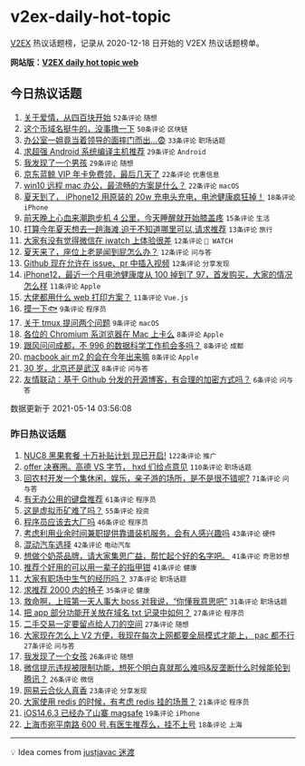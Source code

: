 # v2ex-daily-hot-topic

[V2EX](https://www.v2ex.com/) 热议话题榜，记录从 2020-12-18 日开始的 V2EX 热议话题榜单。

**网站版：[V2EX daily hot topic web](https://boojack.github.io/v2ex-daily-hot-topic-web/)**

## 今日热议话题

<!-- TODAY BEGIN -->

1. [关于爱情，从四百块开始](https://www.v2ex.com/t/776822) `52条评论` `随想`
1. [这个币域名挺牛的，没事撸一下](https://www.v2ex.com/t/776830) `50条评论` `区块链`
1. [办公室一姐竟当着领导的面摔门而出...😨](https://www.v2ex.com/t/776840) `33条评论` `职场话题`
1. [求超强 Android 系统编译主机推荐](https://www.v2ex.com/t/776838) `29条评论` `Android`
1. [我发现了一个男孩](https://www.v2ex.com/t/776827) `29条评论` `随想`
1. [京东蓝鲸 VIP 年卡免费领，最后几天了](https://www.v2ex.com/t/776834) `22条评论` `优惠信息`
1. [win10 远程 mac 办公，最流畅的方案是什么？](https://www.v2ex.com/t/776825) `22条评论` `macOS`
1. [夏天到了， iPhone12 用原装的 20w 充电头充电，电池健康疯狂掉！](https://www.v2ex.com/t/776849) `18条评论` `iPhone`
1. [前天晚上心血来潮跑步机 4 公里，今天睡醒就开始膝盖疼](https://www.v2ex.com/t/776860) `15条评论` `生活`
1. [打算今年夏天想去一趟海滩,迫于不知道哪里可以,请求推荐](https://www.v2ex.com/t/776866) `13条评论` `旅行`
1. [大家有没有觉得微信在 iwatch 上体验很差](https://www.v2ex.com/t/776859) `12条评论` ` WATCH`
1. [夏天来了，座位上老是闻到屁怎么办？](https://www.v2ex.com/t/776855) `12条评论` `问与答`
1. [Github 现在允许在 issue、pr 中插入视频](https://www.v2ex.com/t/776826) `12条评论` `分享发现`
1. [iPhone12，最近一个月电池健康度从 100 掉到了 97，首发购买，大家的情况怎么样](https://www.v2ex.com/t/776854) `11条评论` `Apple`
1. [大佬都用什么 web 打印方案？](https://www.v2ex.com/t/776850) `11条评论` `Vue.js`
1. [摸一下🐟](https://www.v2ex.com/t/776873) `9条评论` `程序员`
1. [关于 tmux 提问两个问题](https://www.v2ex.com/t/776837) `9条评论` `macOS`
1. [各位的 Chromium 系浏览器在 Mac 上卡么](https://www.v2ex.com/t/776864) `8条评论` `Apple`
1. [跟风问问成都，不 996 的数据科学工作机会多吗？](https://www.v2ex.com/t/776853) `8条评论` `成都`
1. [macbook air m2 的会在今年出来嘛](https://www.v2ex.com/t/776851) `8条评论` `Apple`
1. [30 岁，北京还是武汉](https://www.v2ex.com/t/776836) `8条评论` `问与答`
1. [友情联动：基于 Github 分发的开源博客，有合理的加密方式吗？](https://www.v2ex.com/t/776847) `6条评论` `问与答`

数据更新于 2021-05-14 03:56:08

<!-- TODAY END -->

### 昨日热议话题

<!-- YESTERDAY BEGIN -->

1. [NUC8 黑果套餐 十万补贴计划 现已开启!](https://www.v2ex.com/t/776638) `122条评论` `推广`
1. [offer 决赛圈。高德 VS 字节， hxd 们给点意见](https://www.v2ex.com/t/776661) `110条评论` `职场话题`
1. [回农村开发一个集休闲，娱乐，亲子游的场所，是不是很不错呢?](https://www.v2ex.com/t/776622) `71条评论` `问与答`
1. [有无办公用的键盘推荐](https://www.v2ex.com/t/776687) `61条评论` `程序员`
1. [这是虚拟币矿难了吗？](https://www.v2ex.com/t/776615) `55条评论` `投资`
1. [程序员应该去大厂吗](https://www.v2ex.com/t/776708) `46条评论` `程序员`
1. [考虑利用业余时间兼职提供靠谱装机服务，会有人感兴趣吗](https://www.v2ex.com/t/776716) `43条评论` `硬件`
1. [混动汽车选择](https://www.v2ex.com/t/776627) `42条评论` `电动汽车`
1. [想做个奶茶品牌，请大家集思广益，帮忙起个好的名字吧。](https://www.v2ex.com/t/776757) `41条评论` `奇思妙想`
1. [推荐个好用的可以用一辈子的指甲钳](https://www.v2ex.com/t/776769) `41条评论` `健康`
1. [大家有职场中生气的经历吗？](https://www.v2ex.com/t/776679) `37条评论` `职场话题`
1. [求推荐 2000 内的椅子](https://www.v2ex.com/t/776673) `35条评论` `健康`
1. [救命啊，上班第一天人事大 boss 对我说，“你懂我意思吧”](https://www.v2ex.com/t/776771) `31条评论` `职场话题`
1. [把 app 部分功能开关放在域名 txt 记录中如何？](https://www.v2ex.com/t/776749) `27条评论` `程序员`
1. [二手交易一定要留点给人刀的空间](https://www.v2ex.com/t/776747) `27条评论` `随想`
1. [大家现在怎么上 V2 方便，我现在每次上网都要全局模式才能上， pac 都不行](https://www.v2ex.com/t/776646) `27条评论` `问与答`
1. [我发现了一个女孩](https://www.v2ex.com/t/776797) `26条评论` `随想`
1. [微信提示违规被限制功能，想死个明白真就那么难吗&反垄断什么时候能轮到腾讯？](https://www.v2ex.com/t/776787) `26条评论` `微信`
1. [网易云合伙人真香](https://www.v2ex.com/t/776626) `23条评论` `分享发现`
1. [大家使用 redis 的时候，有考虑 redis 挂的场景？](https://www.v2ex.com/t/776764) `21条评论` `程序员`
1. [iOS14.6.3 已经办了山寨 magsafe](https://www.v2ex.com/t/776715) `19条评论` `iPhone`
1. [上海市宛平南路 600 号.有医生推荐么，挂不上号](https://www.v2ex.com/t/776692) `18条评论` `上海`

<!-- YESTERDAY END -->

---

💡 Idea comes from [justjavac 迷渡](https://github.com/justjavac/)
